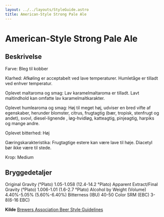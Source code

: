 ```yaml
---
layout: ../../layouts/StyleGuide.astro
title: American-Style Strong Pale Ale
---
```

# American-Style Strong Pale Ale

## Beskrivelse
Farve: Bleg til kobber

Klarhed: Afkøling er acceptabelt ved lave temperaturer. Humletåge er tilladt ved enhver temperatur.

Oplevet maltaroma og smag: Lav karamelmaltaroma er tilladt. Lavt maltindhold kan omfatte lav karamelmaltkarakter.

Oplevet humlearoma og smag: Høj til meget høj, udviser en bred vifte af egenskaber, herunder blomster, citrus, frugtagtig (bær, tropisk, stenfrugt og andet), svovl, diesel-lignende , løg-hvidløg, katteagtig, pinjeagtig, harpiks og mange andre.

Oplevet bitterhed: Høj

Gæringskarakteristika: Frugtagtige estere kan være lave til høje. Diacetyl bør ikke være til stede.

Krop: Medium




## Bryggedetaljer
Original Gravity (°Plato) 1.05-1.058 (12.4-14.2 °Plato)
Apparent Extract/Final Gravity (°Plato) 1.006-1.01 (1.6-2.7 °Plato)
Alcohol by Weight (Volume) 4.40%-5.05% (5.60%-6.40%)
Bitterness (IBU) 40-50
Color SRM (EBC) 3-8(6-16 EBC)					



**Kilde**
[Brewers Association Beer Style Guidelines](https://www.brewersassociation.org/)
